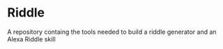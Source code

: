# Riddle
A repository containg the tools needed to build a riddle generator and an Alexa Riddle skill
